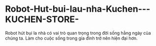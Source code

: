 # Robot-Hut-bui-lau-nha-Kuchen---KUCHEN-STORE-
Robot hút bụi la nhà có vai trò quan trọng trong đời sống hằng ngày của chúng ta. Làm cho cuộc sống trong gia đình trở nên hiện đại hơn.
